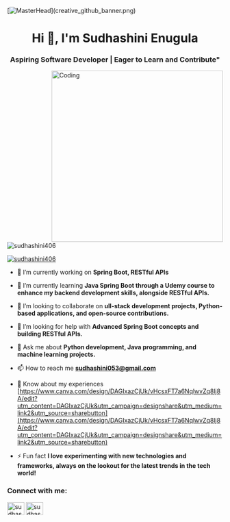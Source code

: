 [![MasterHead](https://1.bp.blogspot.com/-7A4WynwLsM...)](creative_github_banner.png)
<h1 align="center">Hi 👋, I'm Sudhashini Enugula</h1>
<h3 align="center">Aspiring Software Developer | Eager to Learn and Contribute"</h3>
<img align="right" alt="Coding" width="400" src="https://www.google.com/imgres?q=gif%20for%20github%20readme%20downloadgirl%20workiing%20on%20laptop&imgurl=https%3A%2F%2Fmiro.medium.com%2Fv2%2Fresize%3Afit%3A1024%2F1*hZJV9DjRZW9DJ4XfRwQaIA.png&imgrefurl=https%3A%2F%2Ftowardsdatascience.com%2Fexploring-data-analysis-via-natural-language-approach-1-224965d1fb16&docid=HlRjN2avwb_bcM&tbnid=RH24U8q5YXtW7M&vet=12ahUKEwiO34Ghn-uIAxXva_UHHW7ICZoQM3oECHAQAA..i&w=1024&h=1024&hcb=2&ved=2ahUKEwiO34Ghn-uIAxXva_UHHW7ICZoQM3oECHAQAA">


<p align="left"> <img src="https://komarev.com/ghpvc/?username=sudhashini406&label=Profile%20views&color=0e75b6&style=flat" alt="sudhashini406" /> </p>

<p align="left"> <a href="https://github.com/ryo-ma/github-profile-trophy"><img src="https://github-profile-trophy.vercel.app/?username=sudhashini406" alt="sudhashini406" /></a> </p>

- 🔭 I’m currently working on **Spring Boot, RESTful APIs**

- 🌱 I’m currently learning **Java Spring Boot through a Udemy course to enhance my backend development skills, alongside RESTful APIs.**

- 👯 I’m looking to collaborate on **ull-stack development projects, Python-based applications, and open-source contributions.**

- 🤝 I’m looking for help with **Advanced Spring Boot concepts and building RESTful APIs.**

- 💬 Ask me about **Python development, Java programming, and machine learning projects.**

- 📫 How to reach me **sudhashini053@gmail.com**

- 📄 Know about my experiences [https://www.canva.com/design/DAGIxazCjUk/vHcsxFT7a6NqlwvZq8lj8A/edit?utm_content=DAGIxazCjUk&utm_campaign=designshare&utm_medium=link2&utm_source=sharebutton](https://www.canva.com/design/DAGIxazCjUk/vHcsxFT7a6NqlwvZq8lj8A/edit?utm_content=DAGIxazCjUk&utm_campaign=designshare&utm_medium=link2&utm_source=sharebutton)

- ⚡ Fun fact **I love experimenting with new technologies and frameworks, always on the lookout for the latest trends in the tech world!**

<h3 align="left">Connect with me:</h3>
<p align="left">
<a href="https://linkedin.com/in/sudhashini enugula" target="blank"><img align="center" src="https://raw.githubusercontent.com/rahuldkjain/github-profile-readme-generator/master/src/images/icons/Social/linked-in-alt.svg" alt="sudhashini enugula" height="30" width="40" /></a>
<a href="https://www.leetcode.com/sudhashini123" target="blank"><img align="center" src="https://raw.githubusercontent.com/rahuldkjain/github-profile-readme-generator/master/src/images/icons/Social/leet-code.svg" alt="sudhashini123" height="30" width="40" /></a>
</p>
